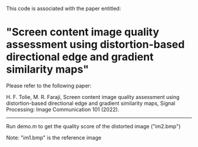 This code is associated with the paper entitled:
# "Screen content image quality assessment using distortion-based directional edge and gradient similarity maps"

Please refer to the following paper:

H. F. Tolie, M. R. Faraji, Screen content image quality assessment using distortion-based directional edge and gradient similarity maps, Signal Processing: Image Communication 101 (2022).

-------------------------------------------------

Run demo.m to get the quality score of the distorted image ("im2.bmp")

Note: "im1.bmp" is the reference image
